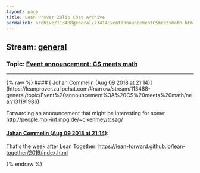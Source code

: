 ```yaml
---
layout: page
title: Lean Prover Zulip Chat Archive 
permalink: archive/113488general/73414EventannouncementCSmeetsmath.html
---
```


## Stream: [general](https://leanprover-community.github.io/archive/113488general/index.html)
### Topic: [Event announcement: CS meets math](https://leanprover-community.github.io/archive/113488general/73414EventannouncementCSmeetsmath.html)

---

<base href="https://leanprover.zulipchat.com">
{% raw %}
#### [ Johan Commelin (Aug 09 2018 at 21:14)](https://leanprover.zulipchat.com/#narrow/stream/113488-general/topic/Event%20announcement%3A%20CS%20meets%20math/near/131191986):
<p>Forwarding an announcement that might be interesting for some: <a href="http://people.mpi-inf.mpg.de/~cikenmey/tcsag/" target="_blank" title="http://people.mpi-inf.mpg.de/~cikenmey/tcsag/">http://people.mpi-inf.mpg.de/~cikenmey/tcsag/</a></p>

#### [ Johan Commelin (Aug 09 2018 at 21:14)](https://leanprover.zulipchat.com/#narrow/stream/113488-general/topic/Event%20announcement%3A%20CS%20meets%20math/near/131191996):
<p>That's the week after Lean Together: <a href="https://lean-forward.github.io/lean-together/2019/index.html" target="_blank" title="https://lean-forward.github.io/lean-together/2019/index.html">https://lean-forward.github.io/lean-together/2019/index.html</a></p>


{% endraw %}
